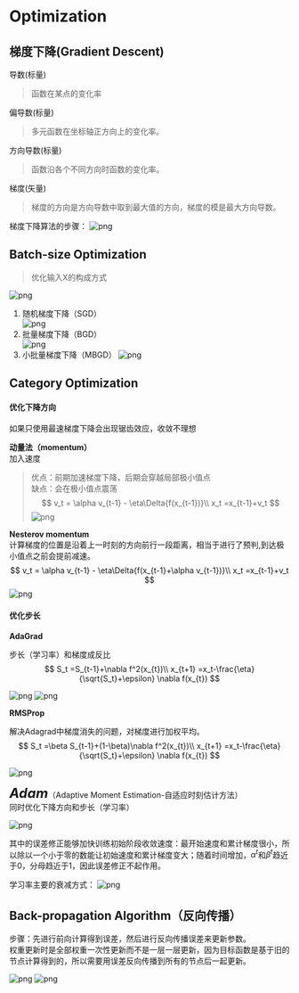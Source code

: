 # Optimization

## 梯度下降(Gradient Descent)

导数(标量)
> 函数在某点的变化率

偏导数(标量)
> 多元函数在坐标轴正方向上的变化率。

方向导数(标量)
> 函数沿各个不同方向时函数的变化率。

梯度(矢量)
> 梯度的方向是方向导数中取到最大值的方向，梯度的模是最大方向导数。

梯度下降算法的步骤：
![png](img/gradient.png)


## Batch-size Optimization
> 优化输入X的构成方式

![png](img/optimization.png)

1. 随机梯度下降（SGD）  
![png](img/SGD.png)
2. 批量梯度下降（BGD）  
![png](img/BGD.png)
3. 小批量梯度下降（MBGD）
![png](img/MBGD.png)

## Category Optimization

#### 优化下降方向  
如果只使用最速梯度下降会出现锯齿效应，收敛不理想

__动量法（momentum）__  
加入速度  
> 优点：前期加速梯度下降，后期会穿越局部极小值点  
缺点：会在极小值点震荡
$$
v_t = \alpha v_{t-1} - \eta\Delta{f(x_{t-1})}\\
x_t =x_{t-1}+v_t
$$
![png](img/momentum.png)

__Nesterov momentum__  
计算梯度的位置是沿着上一时刻的方向前行一段距离，相当于进行了预判,到达极小值点之前会提前减速。
$$
v_t = \alpha v_{t-1} - \eta\Delta{f(x_{t-1}+\alpha v_{t-1})}\\
x_t =x_{t-1}+v_t
$$
![png](img/nesterov.png)

#### 优化步长

__AdaGrad__

步长（学习率）和梯度成反比
$$
S_t =S_{t-1}+\nabla f^2(x_{t})\\
x_{t+1} =x_t-\frac{\eta}{\sqrt{S_t}+\epsilon} \nabla f(x_{t})
$$

![png](img/adagrad.png)
![png](img/adagrad1.png)

__RMSProp__

解决Adagrad中梯度消失的问题，对梯度进行加权平均。
$$
S_t =\beta S_{t-1}+(1-\beta)\nabla f^2(x_{t})\\
x_{t+1} =x_t-\frac{\eta}{\sqrt{S_t}+\epsilon} \nabla f(x_{t})
$$

![png](img/rmsprop.png)

<font size=5>___Adam___</font>（Adaptive Moment Estimation-自适应时刻估计方法）  
同时优化下降方向和步长（学习率）

![png](img/Adam.png)

其中的误差修正能够加快训练初始阶段收敛速度：最开始速度和累计梯度很小，所以除以一个小于零的数能让初始速度和累计梯度变大；随着时间增加，$\alpha^t$和$\beta^t$趋近于0，分母趋近于1，因此误差修正不起作用。

学习率主要的衰减方式：
![png](img/learning_rate.png)

## Back-propagation Algorithm（反向传播）

步骤：先进行前向计算得到误差，然后进行反向传播误差来更新参数。  
权重更新时是全部权重一次性更新而不是一层一层更新，因为目标函数是基于旧的节点计算得到的，所以需要用误差反向传播到所有的节点后一起更新。

![png](img/back_propagation.png)
![png](img/back_propagation1.png)

